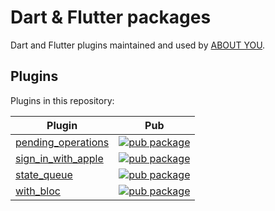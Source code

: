 # Dart & Flutter packages

Dart and Flutter plugins maintained and used by [ABOUT YOU](https://corporate.aboutyou.de/en/).

## Plugins

Plugins in this repository:

| Plugin | Pub |
|--------|-----|
| [pending_operations](./packages/pending_operations/) | [![pub package](https://img.shields.io/pub/v/pending_operations.svg)](https://pub.dev/packages/pending_operations) |
| [sign_in_with_apple](./packages/sign_in_with_apple/) | [![pub package](https://img.shields.io/pub/v/sign_in_with_apple.svg)](https://pub.dev/packages/sign_in_with_apple) |
| [state_queue](./packages/state_queue/) | [![pub package](https://img.shields.io/pub/v/state_queue.svg)](https://pub.dev/packages/state_queue) |
| [with_bloc](./packages/with_bloc/) | [![pub package](https://img.shields.io/pub/v/with_bloc.svg)](https://pub.dev/packages/with_bloc) |
